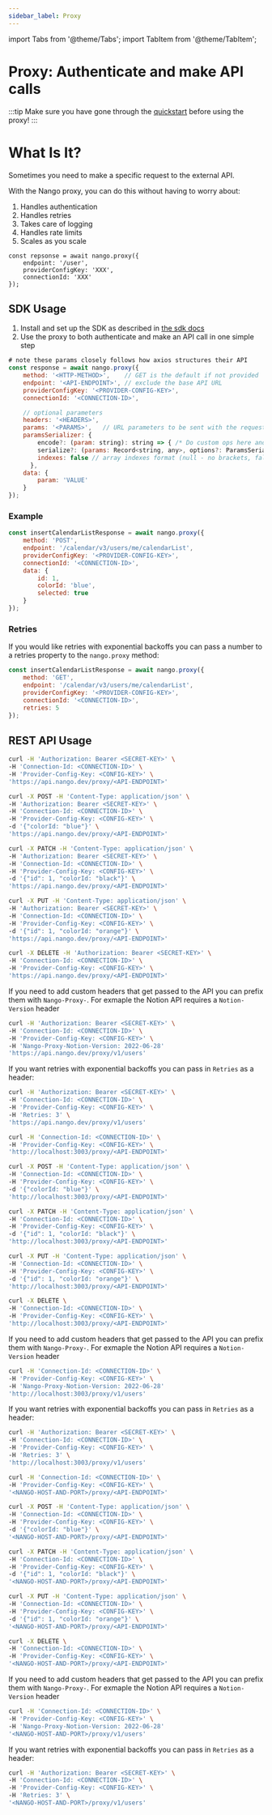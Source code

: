 ```yaml
---
sidebar_label: Proxy
---
```


import Tabs from '@theme/Tabs';
import TabItem from '@theme/TabItem';

# Proxy: Authenticate and make API calls

:::tip
Make sure you have gone through the [quickstart](/quickstart) before using the proxy!
:::

# What Is It?

Sometimes you need to make a specific request to the external API.

With the Nango proxy, you can do this without having to worry about:

1. Handles authentication
2. Handles retries
3. Takes care of logging
4. Handles rate limits
5. Scales as you scale

```
const repsonse = await nango.proxy({
    endpoint: '/user',
    providerConfigKey: 'XXX',
    connectionId: 'XXX'
});
```

## SDK Usage

1. Install and set up the SDK as described in [the sdk docs](/nango-auth/node-sdk)
2. Use the proxy to both authenticate and make an API call in one simple step

```js
# note these params closely follows how axios structures their API
const response = await nango.proxy({
    method: '<HTTP-METHOD>',    // GET is the default if not provided
    endpoint: '<API-ENDPOINT>', // exclude the base API URL
    providerConfigKey: '<PROVIDER-CONFIG-KEY>',
    connectionId: '<CONNECTION-ID>',

    // optional parameters
    headers: '<HEADERS>',
    params: '<PARAMS>',   // URL parameters to be sent with the request. Must be a plain object or a URLSearchParams object
    paramsSerializer: {
        encode?: (param: string): string => { /* Do custom ops here and return transformed string */ }, // custom encoder function; sends Key/Values in an iterative fashion
        serialize?: (params: Record<string, any>, options?: ParamsSerializerOptions ), // mimic pre 1.x behavior and send entire params object to a custom serializer func. Allows consumer to control how params are serialized.
        indexes: false // array indexes format (null - no brackets, false (default) - empty brackets, true - brackets with indexes)
      },
    data: {
        param: 'VALUE'
    }
});
```

### Example

```js
const insertCalendarListResponse = await nango.proxy({
    method: 'POST',
    endpoint: '/calendar/v3/users/me/calendarList',
    providerConfigKey: '<PROVIDER-CONFIG-KEY>',
    connectionId: '<CONNECTION-ID>',
    data: {
        id: 1,
        colorId: 'blue',
        selected: true
    }
});
```

### Retries

If you would like retries with exponential backoffs you can pass a number to a retries
property to the `nango.proxy` method:

```js
const insertCalendarListResponse = await nango.proxy({
    method: 'GET',
    endpoint: '/calendar/v3/users/me/calendarList',
    providerConfigKey: '<PROVIDER-CONFIG-KEY>',
    connectionId: '<CONNECTION-ID>',
    retries: 5
});
```

## REST API Usage

<Tabs groupId="deployment" queryString>
  <TabItem value="cloud" label="Nango Cloud">

```bash
curl -H 'Authorization: Bearer <SECRET-KEY>' \
-H 'Connection-Id: <CONNECTION-ID>' \
-H 'Provider-Config-Key: <CONFIG-KEY>' \
'https://api.nango.dev/proxy/<API-ENDPOINT>'

curl -X POST -H 'Content-Type: application/json' \
-H 'Authorization: Bearer <SECRET-KEY>' \
-H 'Connection-Id: <CONNECTION-ID>' \
-H 'Provider-Config-Key: <CONFIG-KEY>' \
-d '{"colorId: "blue"}' \
'https://api.nango.dev/proxy/<API-ENDPOINT>'

curl -X PATCH -H 'Content-Type: application/json' \
-H 'Authorization: Bearer <SECRET-KEY>' \
-H 'Connection-Id: <CONNECTION-ID>' \
-H 'Provider-Config-Key: <CONFIG-KEY>' \
-d '{"id": 1, "colorId: "black"}' \
'https://api.nango.dev/proxy/<API-ENDPOINT>'

curl -X PUT -H 'Content-Type: application/json' \
-H 'Authorization: Bearer <SECRET-KEY>' \
-H 'Connection-Id: <CONNECTION-ID>' \
-H 'Provider-Config-Key: <CONFIG-KEY>' \
-d '{"id": 1, "colorId: "orange"}' \
'https://api.nango.dev/proxy/<API-ENDPOINT>'

curl -X DELETE -H 'Authorization: Bearer <SECRET-KEY>' \
-H 'Connection-Id: <CONNECTION-ID>' \
-H 'Provider-Config-Key: <CONFIG-KEY>' \
'https://api.nango.dev/proxy/<API-ENDPOINT>'
```

If you need to add custom headers that get passed to the API you can prefix
them with `Nango-Proxy-`. For exmaple the Notion API requires a `Notion-Version` header

```bash
curl -H 'Authorization: Bearer <SECRET-KEY>' \
-H 'Connection-Id: <CONNECTION-ID>' \
-H 'Provider-Config-Key: <CONFIG-KEY>' \
-H 'Nango-Proxy-Notion-Version: 2022-06-28'
'https://api.nango.dev/proxy/v1/users'
```

If you want retries with exponential backoffs you can pass in `Retries` as a header:

```bash
curl -H 'Authorization: Bearer <SECRET-KEY>' \
-H 'Connection-Id: <CONNECTION-ID>' \
-H 'Provider-Config-Key: <CONFIG-KEY>' \
-H 'Retries: 3' \
'https://api.nango.dev/proxy/v1/users'
```

  </TabItem>
  <TabItem value="localhost" label="Localhost">

```bash
curl -H 'Connection-Id: <CONNECTION-ID>' \
-H 'Provider-Config-Key: <CONFIG-KEY>' \
'http://localhost:3003/proxy/<API-ENDPOINT>'

curl -X POST -H 'Content-Type: application/json' \
-H 'Connection-Id: <CONNECTION-ID>' \
-H 'Provider-Config-Key: <CONFIG-KEY>' \
-d '{"colorId: "blue"}' \
'http://localhost:3003/proxy/<API-ENDPOINT>'

curl -X PATCH -H 'Content-Type: application/json' \
-H 'Connection-Id: <CONNECTION-ID>' \
-H 'Provider-Config-Key: <CONFIG-KEY>' \
-d '{"id": 1, "colorId: "black"}' \
'http://localhost:3003/proxy/<API-ENDPOINT>'

curl -X PUT -H 'Content-Type: application/json' \
-H 'Connection-Id: <CONNECTION-ID>' \
-H 'Provider-Config-Key: <CONFIG-KEY>' \
-d '{"id": 1, "colorId: "orange"}' \
'http://localhost:3003/proxy/<API-ENDPOINT>'

curl -X DELETE \
-H 'Connection-Id: <CONNECTION-ID>' \
-H 'Provider-Config-Key: <CONFIG-KEY>' \
'http://localhost:3003/proxy/<API-ENDPOINT>'
```

If you need to add custom headers that get passed to the API you can prefix
them with `Nango-Proxy-`. For exmaple the Notion API requires a `Notion-Version` header

```bash
curl -H 'Connection-Id: <CONNECTION-ID>' \
-H 'Provider-Config-Key: <CONFIG-KEY>' \
-H 'Nango-Proxy-Notion-Version: 2022-06-28'
'http://localhost:3003/proxy/v1/users'
```

If you want retries with exponential backoffs you can pass in `Retries` as a header:

```bash
curl -H 'Authorization: Bearer <SECRET-KEY>' \
-H 'Connection-Id: <CONNECTION-ID>' \
-H 'Provider-Config-Key: <CONFIG-KEY>' \
-H 'Retries: 3' \
'http://localhost:3003/proxy/v1/users'
```

  </TabItem>
  <TabItem value="self-hosted" label="Self-hosted">

```bash
curl -H 'Connection-Id: <CONNECTION-ID>' \
-H 'Provider-Config-Key: <CONFIG-KEY>' \
'<NANGO-HOST-AND-PORT>/proxy/<API-ENDPOINT>'

curl -X POST -H 'Content-Type: application/json' \
-H 'Connection-Id: <CONNECTION-ID>' \
-H 'Provider-Config-Key: <CONFIG-KEY>' \
-d '{"colorId: "blue"}' \
'<NANGO-HOST-AND-PORT>/proxy/<API-ENDPOINT>'

curl -X PATCH -H 'Content-Type: application/json' \
-H 'Connection-Id: <CONNECTION-ID>' \
-H 'Provider-Config-Key: <CONFIG-KEY>' \
-d '{"id": 1, "colorId: "black"}' \
'<NANGO-HOST-AND-PORT>/proxy/<API-ENDPOINT>'

curl -X PUT -H 'Content-Type: application/json' \
-H 'Connection-Id: <CONNECTION-ID>' \
-H 'Provider-Config-Key: <CONFIG-KEY>' \
-d '{"id": 1, "colorId: "orange"}' \
'<NANGO-HOST-AND-PORT>/proxy/<API-ENDPOINT>'

curl -X DELETE \
-H 'Connection-Id: <CONNECTION-ID>' \
-H 'Provider-Config-Key: <CONFIG-KEY>' \
'<NANGO-HOST-AND-PORT>/proxy/<API-ENDPOINT>'
```

If you need to add custom headers that get passed to the API you can prefix
them with `Nango-Proxy-`. For exmaple the Notion API requires a `Notion-Version` header

```bash
curl -H 'Connection-Id: <CONNECTION-ID>' \
-H 'Provider-Config-Key: <CONFIG-KEY>' \
-H 'Nango-Proxy-Notion-Version: 2022-06-28'
'<NANGO-HOST-AND-PORT>/proxy/v1/users'
```

If you want retries with exponential backoffs you can pass in `Retries` as a header:

```bash
curl -H 'Authorization: Bearer <SECRET-KEY>' \
-H 'Connection-Id: <CONNECTION-ID>' \
-H 'Provider-Config-Key: <CONFIG-KEY>' \
-H 'Retries: 3' \
'<NANGO-HOST-AND-PORT>/proxy/v1/users'
```

  </TabItem>
</Tabs>
